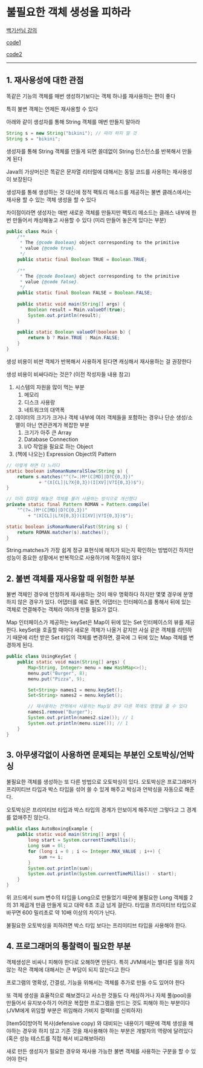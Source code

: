 # 불필요한 객체 생성을 피하라

[백기선님 강의](https://www.youtube.com/watch?v=0yUxPUXS1pM&list=PLfI752FpVCS8e5ACdi5dpwLdlVkn0QgJJ&index=6)

[code1](https://github.com/keesun/study/blob/master/effective-java/item6.md)

[code2](https://github.com/WegraLee/effective-java-3e-source-code/tree/master/src/effectivejava/chapter2/item6)

--- 

## 1. 재사용성에 대한 관점
똑같은 기능의 객체를 매번 생성하기보다는 객체 하나를 재사용하는 편이 좋다

특히 불변 객체는 언제든 재사용할 수 있다

아래와 같이 생성자를 통해 String 객체를 매번 만들지 말아라
```java
String s = new String("bikini"); // 따라 하지 말 것 
String s = "bikini";
```

생성자를 통해 String 객체를 만들게 되면 쓸데없이 String 인스턴스를 반복해서 만들게 된다

Java의 가상머신은 똑같은 문자열 리터럴에 대해서는 동일 코드를 사용하는 재사용성이 보장된다

생성자를 통해 생성하는 것 대신에 정적 팩토리 매소드를 제공하는 불변 클래스에서는 재사용 할 수 있는 객체 생성을 할 수 있다

차이점이라면 생성자는 매번 새로운 객체를 만들지만 팩토리 메소드는 클래스 내부에 한번 만들어서 캐싱해놓고 사용할 수 있다 (미리 만들어 놓은게 있다는 부분)

```java
public class Main {
    /**
     * The {@code Boolean} object corresponding to the primitive
     * value {@code true}.
     */
    public static final Boolean TRUE = Boolean.TRUE;

    /**
     * The {@code Boolean} object corresponding to the primitive
     * value {@code false}.
     */
    public static final Boolean FALSE = Boolean.FALSE;
    
    public static void main(String[] args) {
        Boolean result = Main.valueOf(true);
        System.out.println(result);
    }
    
    public static Boolean valueOf(boolean b) {
        return b ? Main.TRUE : Main.FALSE;
    }
}

```

생성 비용이 비싼 객체가 반복해서 사용하게 된다면 캐싱해서 재사용하는 걸 권장한다

생성 비용이 비싸다라는 것은? (이전 작성자들 내용 참고)
1. 시스템의 자원을 많이 먹는 부분
    1. 메모리
    2. 디스크 사용랑
    3. 네트워크의 대역폭
2. 데이터의 크기가 크거나 객체 내부에 여러 객체들을 포함하는 경우나 단순 생성/소멸이 아닌 연관관계가 복잡한 부분
    1. 크기가 아주 큰 Array
    2. Database Connection
    3. I/O 작업을 필요로 하는 Object
3. (책에 나오는) Expression Object의 Pattern

```java
// 이렇게 하면 더 느리다
static boolean isRomanNumeralSlow(String s) {
    return s.matches("^(?=.)M*(C[MD]|D?C{0,3})"
            + "(X[CL]|L?X{0,3})(I[XV]|V?I{0,3})$");
}

// 미리 컴파일 해놓은 객체를 불러 사용하는 방식으로 개선했다 
private static final Pattern ROMAN = Pattern.compile(
    "^(?=.)M*(C[MD]|D?C{0,3})"
        + "(X[CL]|L?X{0,3})(I[XV]|V?I{0,3})$");

static boolean isRomanNumeralFast(String s) {
    return ROMAN.matcher(s).matches();
}
```

String.matches가 가장 쉽게 정규 표현식에 매치가 되는지 확인하는 방법이긴 하지만 성능이 중요한 상황에서 반복적으로 사용하기에 적절하지 않다

## 2. 불변 객체를 재사용할 때 위험한 부분

불변 객체인 경우에 안정하게 재사용하는 것이 매우 명확하다 하지만 몇몇 경우에 분명하지 않은 경우가 있다. 어댑터를 예로 들면, 어댑터는 인터페이스를 통해서 뒤에 있는 객체로 연결해주는 객체라 여러개 만들 필요가 없다.

Map 인터페이스가 제공하는 keySet은 Map이 뒤에 있는 Set 인터페이스의 뷰를 제공한다. keySet을 호출할 때마다 새로운 객체가 나올거 같지만 사실 같은 객체를 리턴하기 때문에 리턴 받은 Set 타입의 객체를 변경하면, 결국에 그 뒤에 있는 Map 객체를 변경하게 된다.

```java
public class UsingKeySet {
    public static void main(String[] args) {
        Map<String, Integer> menu = new HashMap<>();
        menu.put("Burger", 8);
        menu.put("Pizza", 9);

        Set<String> names1 = menu.keySet();
        Set<String> names2 = menu.keySet();

        // 재사용하는 전역에서 사용하는 Map일 경우 다른 쪽에도 영향을 줄 수 있다
        names1.remove("Burger");
        System.out.println(names2.size()); // 1
        System.out.println(menu.size()); // 1
    }
}
```

## 3. 아무생각없이 사용하면 문제되는 부분인 오토박싱/언박싱

불필요한 객체를 생성하는 또 다른 방법으로 오토박싱이 있다. 오토박싱은 프로그래머가 프리미티브 타입과 박스 타입을 섞어 쓸 수 있게 해주고 박싱과 언박싱을 자동으로 해준다.

오토박싱은 프리미티브 타입과 박스 타입의 경계가 안보이게 해주지만 그렇다고 그 경계를 없애주진 않는다.

```java
public class AutoBoxingExample {
    public static void main(String[] args) {
        long start = System.currentTimeMillis();
        Long sum = 0l;
        for (long i = 0 ; i <= Integer.MAX_VALUE ; i++) {
            sum += i;
        }
        System.out.println(sum);
        System.out.println(System.currentTimeMillis() - start);
    }
}
```
위 코드에서 sum 변수의 타입을 Long으로 만들었기 때문에 불필요한 Long 객체를 2의 31 제곱개 만큼 만들게 되고 대략 6초 조금 넘게 걸린다. 타입을 프리미티브 타입으로 바꾸면 600 밀리초로 약 10배 이상의 차이가 난다.

불필요한 오토박싱을 피하려면 박스 타입 보다는 프리미티브 타입을 사용해야 한다.

## 4. 프로그래머의 통찰력이 필요한 부분

객체생성은 비싸니 피해야 한다로 오해하면 안된다. 특히 JVM에서는 별다른 일을 하지 않는 작은 객체에 대해서는 큰 부담이 되지 않는다고 한다

프로그램의 명확성, 간결성, 기능을 위해서는 객체를 추가로 만들 수도 있어야 한다

또 객체 생성을 효율적으로 해보겠다고 사소한 것들도 다 캐싱하거나 자체 풀(pool)을 만들어서 유지보수하기 어려운 복잡한 프로그램을 만드는 것도 피해야 하는 부분이다 (JVM에게 위임할 부분은 위임해라 가비지 컬렉터를 신뢰하자)

[Item50]방어적 복사(defensive copy) 와 대비되는 내용이기 때문에 객체 생성을 해야하는 경우와 하지 않고 기존 것을 재사용해야 하는 부분은 개발자의 역량에 달려있다 (혹은 성능 테스트를 직접 해서 비교해보아라)

새로 만든 생성자가 필요한 경우와 재사용 가능한 불변 객체를 사용하는 구분을 할 수 있어야 한다